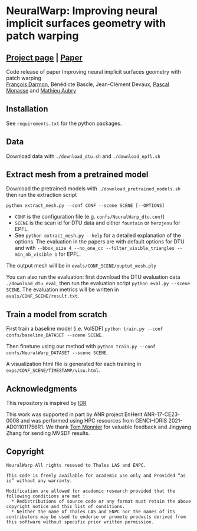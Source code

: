 # NeuralWarp: Improving neural implicit surfaces geometry with patch warping

## [Project page](http://imagine.enpc.fr/~darmonf/NeuralWarp/) | [Paper](https://arxiv.com)
Code release of paper Improving neural implicit surfaces geometry with patch warping\
[François Darmon](http://imagine.enpc.fr/~darmonf), Bénédicte Bascle, Jean-Clément Devaux, [Pascal Monasse](https://imagine.enpc.fr:/monasse) and [Mathieu Aubry](http://imagine.enpc.fr/~aubrym/)

## Installation

See `requirements.txt` for the python packages. 


## Data

Download data with
`./download_dtu.sh` and `./download_epfl.sh`

## Extract mesh from a pretrained model

Download the pretrained models with `./download_pretrained_models.sh` then 
run the extraction script

`python extract_mesh.py --conf CONF --scene SCENE [--OPTIONS]`
- `CONF` is the configuration file (e.g. `confs/NeuralWarp_dtu.conf`)
- `SCENE` is the scan id for DTU data and either `fountain` or `herzjesu` for EPFL.
- See `python extract_mesh.py --help` for a detailed explanation of the options. 
  The evaluation in the papers are with default options for DTU and with `--bbox_size 4 --no_one_cc --filter_visible_triangles --min_nb_visible 1` for EPFL.
  
The output mesh will be in `evals/CONF_SCENE/ouptut_mesh.ply`

You can also run the evaluation: first download the DTU evaluation data `./download_dtu_eval`,
then run the evaluation script `python eval.py --scene SCENE`.
The evaluation metrics will be written in `evals/CONF_SCENE/result.txt`.

## Train a model from scratch

First train a baseline model (i.e. VolSDF)
`python train.py --conf confs/baseline_DATASET --scene SCENE`.

Then finetune using our method with `python train.py --conf confs/NeuralWarp_DATASET --scene SCENE`.

A visualization html file is generated for each training in `exps/CONF_SCENE/TIMESTAMP/visu.html`.

## Acknowledgments


This repository is inspired by [IDR](https://github.com/lioryariv/idr)

This work was supported in part by ANR project EnHerit ANR-17-CE23-0008 and was performed using HPC resources from GENCI–IDRIS 2021-AD011011756R1. 
We thank [Tom Monnier](http://imagine.enpc.fr/~monniert) for valuable feedback and Jingyang Zhang for sending MVSDF results. 

## Copyright
```
NeuralWarp All rights reseved to Thales LAS and ENPC.

This code is freely available for academic use only and Provided “as is” without any warranty.

Modification are allowed for academic research provided that the following conditions are met :
  * Redistributions of source code or any format must retain the above copyright notice and this list of conditions.
  * Neither the name of Thales LAS and ENPC nor the names of its contributors may be used to endorse or promote products derived from this software without specific prior written permission.
```
 